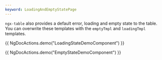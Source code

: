```yaml
---
keyword: LoadingAndEmptyStatePage
---
```


`ngx-table` also provides a default error, loading and empty state to the table. You can overwrite these templates with the `emptyTmpl` and `loadingTmpl` templates.

{{ NgDocActions.demo("LoadingStateDemoComponent") }}

{{ NgDocActions.demo("EmptyStateDemoComponent") }}
